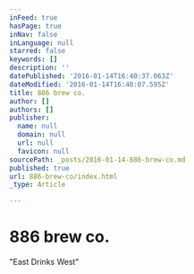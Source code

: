```yaml
---
inFeed: true
hasPage: true
inNav: false
inLanguage: null
starred: false
keywords: []
description: ''
datePublished: '2016-01-14T16:40:37.063Z'
dateModified: '2016-01-14T16:40:07.595Z'
title: 886 brew co.
author: []
authors: []
publisher:
  name: null
  domain: null
  url: null
  favicon: null
sourcePath: _posts/2016-01-14-886-brew-co.md
published: true
url: 886-brew-co/index.html
_type: Article

---
```

# 886 brew co.

"East Drinks West"